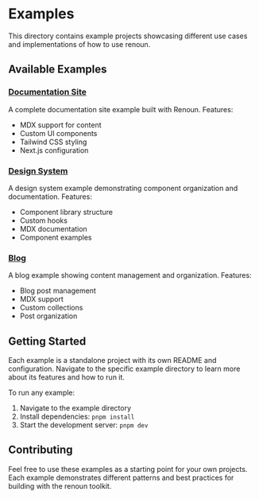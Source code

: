 # Examples

This directory contains example projects showcasing different use cases and implementations of how to use renoun.

## Available Examples

### [Documentation Site](./docs)

A complete documentation site example built with Renoun. Features:

- MDX support for content
- Custom UI components
- Tailwind CSS styling
- Next.js configuration

### [Design System](./design-system)

A design system example demonstrating component organization and documentation. Features:

- Component library structure
- Custom hooks
- MDX documentation
- Component examples

### [Blog](./blog)

A blog example showing content management and organization. Features:

- Blog post management
- MDX support
- Custom collections
- Post organization

## Getting Started

Each example is a standalone project with its own README and configuration. Navigate to the specific example directory to learn more about its features and how to run it.

To run any example:

1. Navigate to the example directory
2. Install dependencies: `pnpm install`
3. Start the development server: `pnpm dev`

## Contributing

Feel free to use these examples as a starting point for your own projects. Each example demonstrates different patterns and best practices for building with the renoun toolkit.
